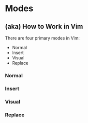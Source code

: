 # Modes
## (aka) How to Work in Vim

There are four primary modes in Vim:

* Normal
* Insert
* Visual
* Replace

### Normal

### Insert

### Visual

### Replace
